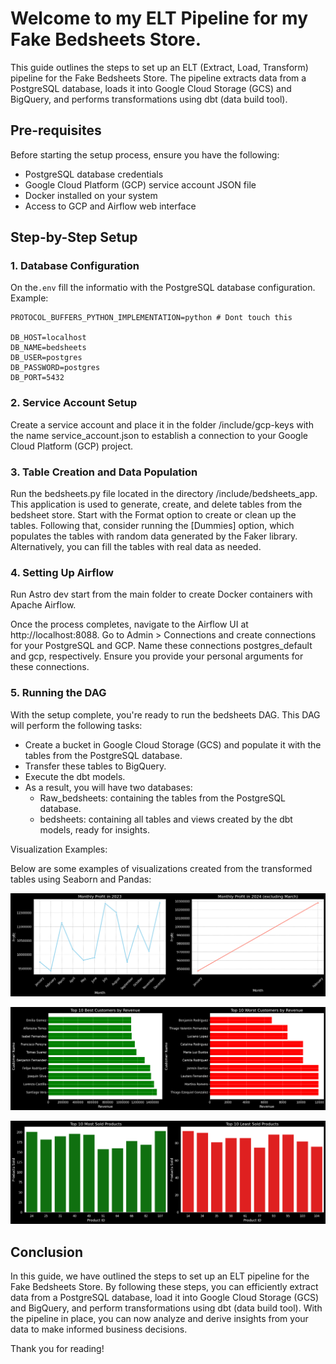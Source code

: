 # Welcome to my ELT Pipeline for my Fake Bedsheets Store.

This guide outlines the steps to set up an ELT (Extract, Load, Transform) pipeline for the Fake Bedsheets Store. The pipeline extracts data from a PostgreSQL database, loads it into Google Cloud Storage (GCS) and BigQuery, and performs transformations using dbt (data build tool).

## Pre-requisites

Before starting the setup process, ensure you have the following:

- PostgreSQL database credentials
- Google Cloud Platform (GCP) service account JSON file
- Docker installed on your system
- Access to GCP and Airflow web interface

## Step-by-Step Setup

### 1. Database Configuration

On the`.env` fill the informatio with the PostgreSQL database configuration. Example:

```env
PROTOCOL_BUFFERS_PYTHON_IMPLEMENTATION=python # Dont touch this

DB_HOST=localhost
DB_NAME=bedsheets
DB_USER=postgres
DB_PASSWORD=postgres
DB_PORT=5432
```

### 2. Service Account Setup

Create a service account and place it in the folder /include/gcp-keys with the name service_account.json to establish a connection to your Google Cloud Platform (GCP) project.

### 3. Table Creation and Data Population

Run the bedsheets.py file located in the directory /include/bedsheets_app. This application is used to generate, create, and delete tables from the bedsheet store. Start with the Format option to create or clean up the tables. 
Following that, consider running the [Dummies] option, which populates the tables with random data generated by the Faker library. Alternatively, you can fill the tables with real data as needed.    

### 4. Setting Up Airflow

Run Astro dev start from the main folder to create Docker containers with Apache Airflow.

Once the process completes, navigate to the Airflow UI at http://localhost:8088. Go to Admin > Connections and create connections for your PostgreSQL and GCP. Name these connections postgres_default and gcp, respectively. Ensure you provide your personal arguments for these connections.

### 5. Running the DAG

With the setup complete, you're ready to run the bedsheets DAG. This DAG will perform the following tasks:

- Create a bucket in Google Cloud Storage (GCS) and populate it with the tables from the PostgreSQL database.
- Transfer these tables to BigQuery.
- Execute the dbt models.
- As a result, you will have two databases:
    - Raw_bedsheets: containing the tables from the PostgreSQL database.
    - bedsheets: containing all tables and views created by the dbt models, ready for insights.

Visualization Examples:

Below are some examples of visualizations created from the transformed tables using Seaborn and Pandas:

![Yearly Sales Revenue](images/year.png)

![Customers Revenue](images/customers.png)

![Products sold](images/products.png)


## Conclusion

In this guide, we have outlined the steps to set up an ELT pipeline for the Fake Bedsheets Store. By following these steps, you can efficiently extract data from a PostgreSQL database, load it into Google Cloud Storage (GCS) and BigQuery, and perform transformations using dbt (data build tool). With the pipeline in place, you can now analyze and derive insights from your data to make informed business decisions.

Thank you for reading!

